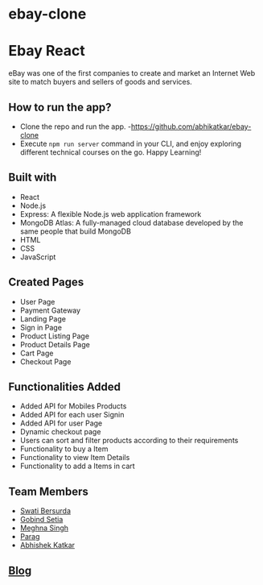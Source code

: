# ebay-clone
# Ebay React

eBay was one of the first companies to create and market an Internet Web site to match buyers and sellers of goods and services. 

## How to run the app?
- Clone the repo and run the app.
    -https://github.com/abhikatkar/ebay-clone
- Execute `npm run server` command in your CLI, and enjoy exploring different technical courses on the go. Happy Learning!
## Built with
- React
- Node.js
- Express: A flexible Node.js web application framework
- MongoDB Atlas: A fully-managed cloud database developed by the same people that build MongoDB
- HTML
- CSS
- JavaScript
## Created Pages
- User Page
- Payment Gateway 
- Landing Page
- Sign in Page
- Product Listing Page
- Product Details Page
- Cart Page
- Checkout Page
## Functionalities Added
- Added API for Mobiles Products
- Added API for each user Signin
- Added API for user Page
- Dynamic checkout page
- Users can sort and filter products according to their requirements
- Functionality to buy a Item
- Functionality to view Item Details
- Functionality to add a Items in cart

## Team Members
- [Swati Bersurda](https://github.com/swatibersurda)
- [Gobind Setia](https://github.com/GobindSetia)
- [Meghna Singh](https://github.com/Meghna9027)
- [Parag](https://github.com/imparag28)
- [Abhishek Katkar](https://github.com/abhikatkar)
## [Blog](https://medium.com/@gobindsetia/cloning-ebays-frontend-with-the-custom-made-server-16bde901d6df)
